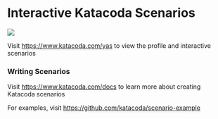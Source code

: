 # Interactive Katacoda Scenarios

[![](http://shields.katacoda.com/katacoda/yas/count.svg)](https://www.katacoda.com/yas "Get your profile on Katacoda.com")

Visit https://www.katacoda.com/yas to view the profile and interactive scenarios

### Writing Scenarios
Visit https://www.katacoda.com/docs to learn more about creating Katacoda scenarios

For examples, visit https://github.com/katacoda/scenario-example
